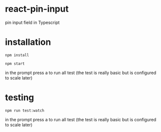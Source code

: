 # react-pin-input
pin input field in Typescript
# installation
```
npm install
```
```
npm start
```
in the prompt press a to run all test
(the test is really basic but is configured to scale later)

# testing
```
npm run test:watch
```
in the prompt press a to run all test
(the test is really basic but is configured to scale later)